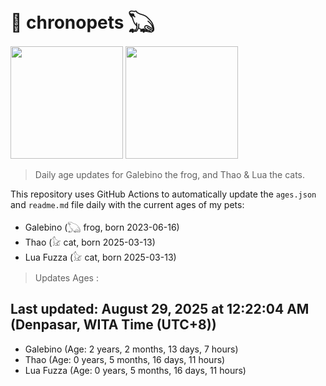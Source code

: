 # 🐾 chronopets 𓆏
<img src="https://github.com/user-attachments/assets/802b3632-7c4b-4232-a3a0-8b1d8fa6f04d" widht=180 height=180 >
<img src="https://github.com/user-attachments/assets/16687005-7ebb-4607-be57-0c8e528fed06" widht=180 height=180 >

> Daily age updates for Galebino the frog, and Thao & Lua the cats.

This repository uses GitHub Actions to automatically update the `ages.json` and `readme.md` file daily with the current ages of my pets: <br>
- Galebino (𓆏 frog, born 2023-06-16)
- Thao (𓃠 cat, born 2025-03-13)
- Lua Fuzza (𓃠 cat, born 2025-03-13)

> Updates Ages :

## Last updated: August 29, 2025 at 12:22:04 AM (Denpasar, WITA Time (UTC+8))

- Galebino (Age: 2 years, 2 months, 13 days, 7 hours)
- Thao (Age: 0 years, 5 months, 16 days, 11 hours)
- Lua Fuzza (Age: 0 years, 5 months, 16 days, 11 hours)

